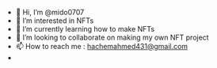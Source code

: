 - 👋 Hi, I’m @mido0707
- 👀 I’m interested in NFTs
- 🌱 I’m currently learning how to make NFTs 
- 💞️ I’m looking to collaborate on making my own NFT project
- 📫 How to reach me : hachemahmed431@gmail.com
- 

<!---
mido0707/mido0707 is a ✨ special ✨ repository because its `README.md` (this file) appears on your GitHub profile.
You can click the Preview link to take a look at your changes.
--->
